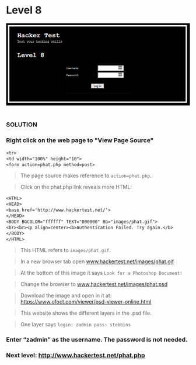 # Level 8

![Alt text](level8.PNG?raw=true)

#
### SOLUTION
 
### Right click on the web page to "View Page Source"

	<tr>
	<td width="100%" height="10">
	<form action=phat.php method=post>

> The page source makes reference to `action=phat.php`.

> Click on the phat.php link reveals more HTML:

	<HTML>
	<HEAD>
	<base href='http://www.hackertest.net/'>
	</HEAD>
	<BODY BGCOLOR="ffffff" TEXT="000000" BG="images/phat.gif">
	<br><br><p align=center><b>Authentication Failed. Try again.</b></BODY>
	</HTML>

> This HTML refers to `images/phat.gif`.

> In a new browser tab open www.hackertest.net/images/phat.gif

> At the bottom of this image it says `Look for a Photoshop Document!`

> Change the browser to www.hackertest.net/images/phat.psd

> Download the image and open in it at: https://www.ofoct.com/viewer/psd-viewer-online.html

> This website shows the different layers in the .psd file. 

> One layer says `login: zadmin pass: stebbins`

### Enter “zadmin” as the username. The password is not needed.

### Next level: http://www.hackertest.net/phat.php
